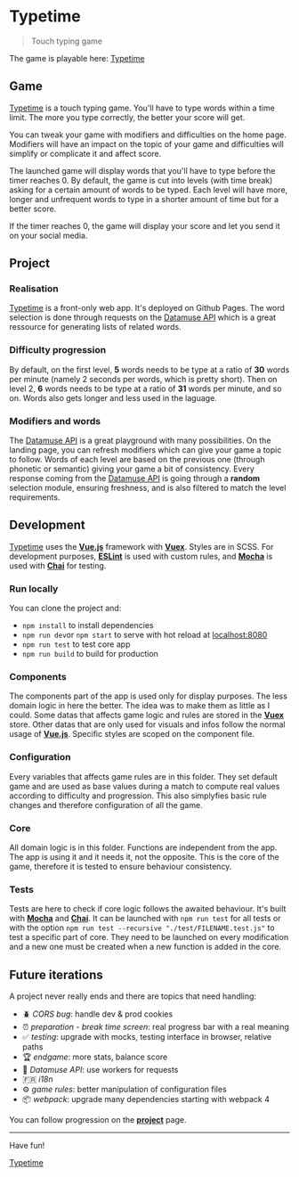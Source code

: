 # Typetime
> Touch typing game

The game is playable here: [Typetime](https://loanr.github.io/typetime/)

## Game
[Typetime](https://loanr.github.io/typetime/) is a touch typing game.
You'll have to type words within a time limit. The more you type correctly, the better your score will get.

You can tweak your game with modifiers and difficulties on the home page.
Modifiers will have an impact on the topic of your game and difficulties will simplify or complicate it and affect score.

The launched game will display words that you'll have to type before the timer reaches 0. By default, the game is cut into levels (with time break) asking for a certain amount of words to be typed. Each level will have more, longer and unfrequent words to type in a shorter amount of time but for a better score.

If the timer reaches 0, the game will display your score and let you send it on your social media.

## Project

### Realisation
[Typetime](https://loanr.github.io/typetime/) is a front-only web app. It's deployed on Github Pages.
The word selection is done through requests on the [Datamuse API](http://www.datamuse.com/api/) which is a great ressource for generating lists of related words.

### Difficulty progression
By default, on the first level, **5** words needs to be type at a ratio of **30** words per minute (namely 2 seconds per words, which is pretty short). Then on level 2, **6** words needs to be type at a ratio of **31** words per minute, and so on.
Words also gets longer and less used in the laguage.

### Modifiers and words
The [Datamuse API](http://www.datamuse.com/api/) is a great playground with many possibilities. On the landing page, you can refresh modifiers which can give your game a topic to follow.
Words of each level are based on the previous one (through phonetic or semantic) giving your game a bit of consistency.
Every response coming from the [Datamuse API](http://www.datamuse.com/api/) is going through a **random** selection module, ensuring freshness, and is also filtered to match the level requirements.

## Development
[Typetime](https://loanr.github.io/typetime/) uses the **[Vue.js](https://vuejs.org/)** framework with **[Vuex](https://vuex.vuejs.org/)**.
Styles are in SCSS.
For development purposes, **[ESLint](https://eslint.org/)** is used with custom rules, and **[Mocha](https://mochajs.org/)** is used with **[Chai](https://www.chaijs.com/)** for testing.

### Run locally
You can clone the project and:
- `npm install` to install dependencies
- `npm run dev`or `npm start` to serve with hot reload at [localhost:8080](http://localhost:8080/)
- `npm run test` to test core app
- `npm run build` to build for production

### Components
The components part of the app is used only for display purposes. The less domain logic in here the better.
The idea was to make them as little as I could. Some datas that affects game logic and rules are stored in the **[Vuex](https://vuex.vuejs.org/)** store. Other datas that are only used for visuals and infos follow the normal usage of **[Vue.js](https://vuejs.org/)**. Specific styles are scoped on the component file.

### Configuration
Every variables that affects game rules are in this folder. They set default game and are used as base values during a match to compute real values according to difficulty and progression.
This also simplyfies basic rule changes and therefore configuration of all the game.

### Core
All domain logic is in this folder.
Functions are independent from the app. The app is using it and it needs it, not the opposite.
This is the core of the game, therefore it is tested to ensure behaviour consistency.

### Tests
Tests are here to check if core logic follows the awaited behaviour.
It's built with **[Mocha](https://mochajs.org/)** and **[Chai](https://www.chaijs.com/)**.
It can be launched with `npm run test` for all tests or with the option `npm run test --recursive "./test/FILENAME.test.js"` to test a specific part of core.
They need to be launched on every modification and a new one must be created when a
new function is added in the core.

## Future iterations
A project never really ends and there are topics that need handling:
- :beetle: *CORS bug*: handle dev & prod cookies
- :alarm_clock: *preparation - break time screen*: real progress bar with a real meaning
- :white_check_mark: *testing*: upgrade with mocks, testing interface in browser, relative paths
- :trophy: *endgame*: more stats, balance score
- :incoming_envelope: *Datamuse API*: use workers for requests
- :fr: *i18n*
- :gear: *game rules*: better manipulation of configuration files
- :package: *webpack*: upgrade many dependencies starting with webpack 4

You can follow progression on the **[project](https://github.com/LoanR/typetime/projects/1)** page.

---

Have fun!

[Typetime](https://loanr.github.io/typetime/)
